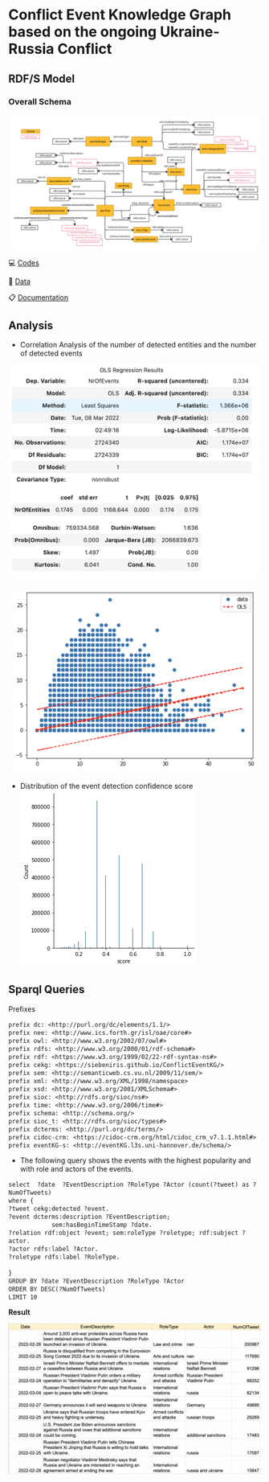 # Conflict Event Knowledge Graph based on the ongoing Ukraine-Russia Conflict

## RDF/S Model
### Overall Schema

![](images/ConflictEventKG.jpg)

:computer: [Codes](https://github.com/siebeniris/ConflictEventKG)

 📂 [Data](https://shrtm.nu/6ybL)

:clipboard:  [Documentation](images/documentation.html)
## Analysis

* Correlation Analysis of the number of detected entities and the number of detected events
 
![](images/results_regression.png)

![](images/plot_regression.png)

* Distribution of the event detection confidence score
![](images/distplot.png)


## Sparql Queries


Prefixes
```
prefix dc: <http://purl.org/dc/elements/1.1/> 
prefix nee: <http://www.ics.forth.gr/isl/oae/core#> 
prefix owl: <http://www.w3.org/2002/07/owl#> 
prefix rdfs: <http://www.w3.org/2000/01/rdf-schema#> 
prefix rdf: <https://www.w3.org/1999/02/22-rdf-syntax-ns#> 
prefix cekg: <https://siebeniris.github.io/ConflictEventKG/>
prefix sem: <http://semanticweb.cs.vu.nl/2009/11/sem/> 
prefix xml: <http://www.w3.org/XML/1998/namespace> 
prefix xsd: <http://www.w3.org/2001/XMLSchema#>
prefix sioc: <http://rdfs.org/sioc/ns#>
prefix time: <http://www.w3.org/2006/time#>
prefix schema: <http://schema.org/>
prefix sioc_t: <http://rdfs.org/sioc/types#>
prefix dcterms: <http://purl.org/dc/terms/>
prefix cidoc-crm: <https://cidoc-crm.org/html/cidoc_crm_v7.1.1.html#>
prefix eventKG-s: <http://eventKG.l3s.uni-hannover.de/schema/> 
```


* The following query shows the events with the highest popularity and with role and actors of the events.

```sparql
select  ?date  ?EventDescription ?RoleType ?Actor (count(?tweet) as ?NumOfTweets) 
where {
?tweet cekg:detected ?event.
?event dcterms:description ?EventDescription;
            sem:hasBeginTimeStamp ?date.
?relation rdf:object ?event; sem:roleType ?roletype; rdf:subject ?actor.
?actor rdfs:label ?Actor.
?roletype rdfs:label ?RoleType.

} 
GROUP BY ?date ?EventDescription ?RoleType ?Actor
ORDER BY DESC(?NumOfTweets)
LIMIT 10
```

**Result**

![](images/events_actors_roles_nrOfTweets.png)
